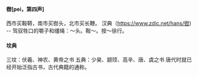 #### 辔[pei，第四声]
西市买鞍鞯，南市买辔头，北市买长鞭。
汉典（https://www.zdic.net/hans/辔) -- 
驾驭牲口的嚼子和缰绳：～头。鞍～。按～徐行。

#### 坟典
三坟：伏羲、神农、黄帝之书
五典：少昊、颛顼、高辛、唐、虞之书
唐代时就已经开始泛指古书，古代典籍的通称。